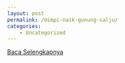 ```yaml
---
layout: post
permalink: /mimpi-naik-gunung-salju/
categories:
    - Uncategorized
---
```


[Baca Selengkapnya](/02)